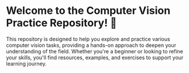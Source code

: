 # Welcome to the Computer Vision Practice Repository! 🎉

This repository is designed to help you explore and practice various computer vision tasks, providing a hands-on approach to deepen your understanding of the field. Whether you're a beginner or looking to refine your skills, you'll find resources, examples, and exercises to support your learning journey.
